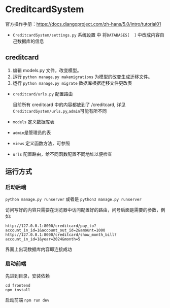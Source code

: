 # CreditcardSystem

官方操作手册：https://docs.djangoproject.com/zh-hans/5.0/intro/tutorial01

- `CreditcardSystem/settings.py` 系统设置 中 将`DATABASES[  ]` 中改成内容自己数据库的信息

## creditcard

1. 编辑 models.py 文件，改变模型。
2. 运行 `python manage.py makemigrations` 为模型的改变生成迁移文件。
3. 运行 `python manage.py migrate` 数据库根据迁移文件更改表

- `creditcard/urls.py` 配置路由 

    目前所有 creditcard 中的内容都放到了 /creditcard, 详见`CreditcardSystem/urls.py`,`admin`可能有所不同

- `models` 定义数据库表
- `admin`是管理员的表
- `views` 定义函数方法，可参照
- `urls` 配置路由，给不同函数配置不同地址以便检查

## 运行方式

### 启动后端 

`python manage.py runserver` 或者是 `python3 manage.py runserver` 

访问写好的内容只需要在浏览器中访问配置好的路由，问号后面是需要的参数，例如:

`http://127.0.0.1:8000/creditcard/pay_to?account_in_id=1&account_out_id=2&amount=1000`
`http://127.0.0.1:8000/creditcard/show_month_bill?account_in_id=1&year=2024&month=5`

界面上出现数据库内容即连接成功

### 启动前端

先进到目录，安装依赖
```
cd frontend
npm install
```
启动前端 `npm run dev`